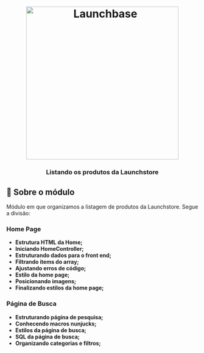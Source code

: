 <h1 align="center">
    <img alt="Launchbase" src="https://storage.googleapis.com/golden-wind/bootcamp-launchbase/logo.png" width="400px" />
</h1>

<h3 align="center">
  Listando os produtos da Launchstore
</h3>

## :rocket: Sobre o módulo

Módulo em que organizamos a listagem de produtos da Launchstore. Segue a divisão:

### Home Page 

- **Estrutura HTML da Home;**
- **Iniciando HomeController;**
- **Estruturando dados para o front end;**
- **Filtrando items do array;**
- **Ajustando erros de código;**
- **Estilo da home page;**
- **Posicionando imagens;**
- **Finalizando estilos da home page;**

### Página de Busca

- **Estruturando página de pesquisa;**
- **Conhecendo macros nunjucks;**
- **Estilos da página de busca;**
- **SQL da página de busca;**
- **Organizando categorias e filtros;**

